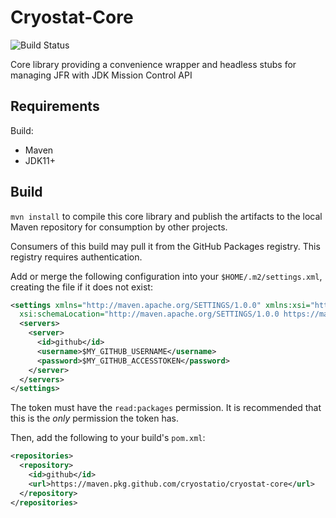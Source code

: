 # Cryostat-Core

![Build Status](https://github.com/cryostatio/cryostat-core/actions/workflows/ci.yaml/badge.svg)

Core library providing a convenience wrapper and headless stubs for managing
JFR with JDK Mission Control API

## Requirements
Build:
- Maven
- JDK11+

## Build

`mvn install` to compile this core library and publish the artifacts to the
local Maven repository for consumption by other projects.

Consumers of this build may pull it from the GitHub Packages registry. This
registry requires authentication.

Add or merge the following configuration into your `$HOME/.m2/settings.xml`,
creating the file if it does not exist:

```xml
<settings xmlns="http://maven.apache.org/SETTINGS/1.0.0" xmlns:xsi="http://www.w3.org/2001/XMLSchema-instance"
  xsi:schemaLocation="http://maven.apache.org/SETTINGS/1.0.0 https://maven.apache.org/xsd/settings-1.0.0.xsd">
  <servers>
    <server>
      <id>github</id>
      <username>$MY_GITHUB_USERNAME</username>
      <password>$MY_GITHUB_ACCESSTOKEN</password>
    </server>
  </servers>
</settings>
```

The token must have the `read:packages` permission. It is recommended that this
is the *only* permission the token has.

Then, add the following to your build's `pom.xml`:

```xml
<repositories>
  <repository>
    <id>github</id>
    <url>https://maven.pkg.github.com/cryostatio/cryostat-core</url>
  </repository>
</repositories>
```
